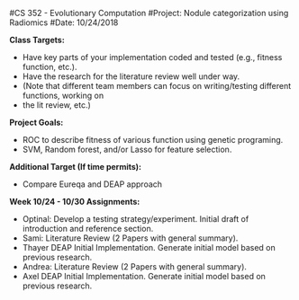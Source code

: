 #CS 352 - Evolutionary Computation
#Project: Nodule categorization using Radiomics
#Date: 10/24/2018

**Class Targets:**
 - Have key parts of your implementation coded and tested (e.g., fitness function, etc.).
 - Have the research for the literature review well under way. 
 - (Note that different team members can focus on writing/testing different functions, working on 
 - the lit review, etc.)
	
**Project Goals:**
 - ROC to describe fitness of various function using genetic programing.
 - SVM, Random forest, and/or Lasso for feature selection.

**Additional Target (If time permits):**
 - Compare Eureqa and DEAP approach

**Week 10/24 - 10/30 Assignments:**
 - Optinal:
 	Develop a testing strategy/experiment. 
	Initial draft of introduction and reference section. 
 - Sami:
 	Literature Review (2 Papers with general summary).
 - Thayer
	DEAP Initial Implementation.
	Generate initial model based on previous research.
 - Andrea:
	Literature Review (2 Papers with general summary).
 - Axel
	DEAP Initial Implementation.
	Generate initial model based on previous research.

